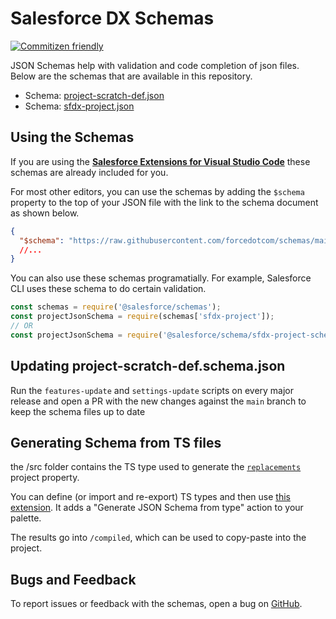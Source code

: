# Salesforce DX Schemas

[![Commitizen friendly](https://img.shields.io/badge/commitizen-friendly-brightgreen.svg)](http://commitizen.github.io/cz-cli/)

JSON Schemas help with validation and code completion of json files. Below are the schemas that are available in this repository.

- Schema: [project-scratch-def.json](https://forcedotcom.github.io/schemas/project-scratch-def.json/project-scratch-def.schema.json)
- Schema: [sfdx-project.json](https://forcedotcom.github.io/schemas/sfdx-project.json/sfdx-project.schema.json)

## Using the Schemas

If you are using the **[Salesforce Extensions for Visual Studio Code](https://marketplace.visualstudio.com/items?itemName=salesforce.salesforcedx-vscode)** these schemas are already included for you.

For most other editors, you can use the schemas by adding the `$schema` property to the top of your JSON file with the link to the schema document as shown below.

```json
{
  "$schema": "https://raw.githubusercontent.com/forcedotcom/schemas/main/sfdx-project.schema.json"
  //...
}
```

You can also use these schemas programatially. For example, Salesforce CLI uses these schema to do certain validation.

```javascript
const schemas = require('@salesforce/schemas');
const projectJsonSchema = require(schemas['sfdx-project']);
// OR
const projectJsonSchema = require('@salesforce/schema/sfdx-project-schema.json']);
```

## Updating project-scratch-def.schema.json

Run the `features-update` and `settings-update` scripts on every major release and open a PR with the new changes against the `main` branch to keep the schema files up to date

## Generating Schema from TS files

the /src folder contains the TS type used to generate the [`replacements`](https://developer.salesforce.com/docs/atlas.en-us.sfdx_dev.meta/sfdx_dev/sfdx_dev_ws_string_replace.htm?q=replacements) project property.

You can define (or import and re-export) TS types and then use [this extension](https://marketplace.visualstudio.com/items?itemName=marcoq.vscode-typescript-to-json-schema). It adds a "Generate JSON Schema from type" action to your palette.

The results go into `/compiled`, which can be used to copy-paste into the project.

## Bugs and Feedback

To report issues or feedback with the schemas, open a bug on [GitHub](https://github.com/forcedotcom/schemas/issues).
